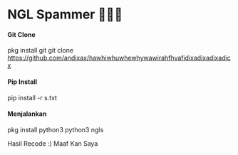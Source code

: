 # NGL Spammer 🤫🤫🤫


#### Git Clone
pkg install git
git clone https://github.com/andixax/hawhiwhuwhewhywawirahfhvafidixadixadixadicx

#### Pip Install
pip install -r s.txt

#### Menjalankan 
pkg install python3
python3 ngls



































<h9> Hasil Recode :)  Maaf Kan Saya</h9>

